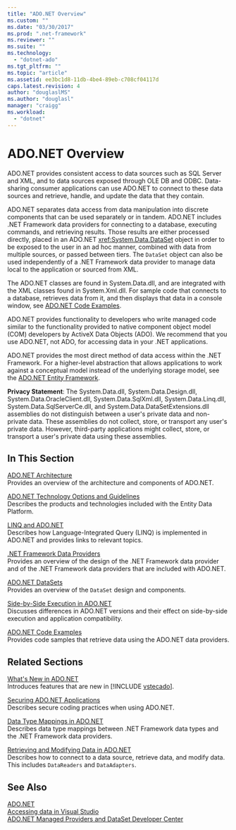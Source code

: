 ```yaml
---
title: "ADO.NET Overview"
ms.custom: ""
ms.date: "03/30/2017"
ms.prod: ".net-framework"
ms.reviewer: ""
ms.suite: ""
ms.technology: 
  - "dotnet-ado"
ms.tgt_pltfrm: ""
ms.topic: "article"
ms.assetid: ee3bc1d8-11db-4be4-89eb-c708cf04117d
caps.latest.revision: 4
author: "douglaslMS"
ms.author: "douglasl"
manager: "craigg"
ms.workload: 
  - "dotnet"
---
```

# ADO.NET Overview
ADO.NET provides consistent access to data sources such as SQL Server and XML, and to data sources exposed through OLE DB and ODBC. Data-sharing consumer applications can use ADO.NET to connect to these data sources and retrieve, handle, and update the data that they contain.  
  
 ADO.NET separates data access from data manipulation into discrete components that can be used separately or in tandem. ADO.NET includes .NET Framework data providers for connecting to a database, executing commands, and retrieving results. Those results are either processed directly, placed in an ADO.NET <xref:System.Data.DataSet> object in order to be exposed to the user in an ad hoc manner, combined with data from multiple sources, or passed between tiers. The `DataSet` object can also be used independently of a .NET Framework data provider to manage data local to the application or sourced from XML.  
  
 The ADO.NET classes are found in System.Data.dll, and are integrated with the XML classes found in System.Xml.dll. For sample code that connects to a database, retrieves data from it, and then displays that data in a console window, see [ADO.NET Code Examples](../../../../docs/framework/data/adonet/ado-net-code-examples.md).  
  
 ADO.NET provides functionality to developers who write managed code similar to the functionality provided to native component object model (COM) developers by ActiveX Data Objects (ADO). We recommend that you use ADO.NET, not ADO, for accessing data in your .NET applications.  
  
 ADO.NET provides the most direct method of data access within the .NET Framework. For a higher-level abstraction that allows applications to work against a conceptual model instead of the underlying storage model, see the [ADO.NET Entity Framework](../../../../docs/framework/data/adonet/ef/index.md).  
  
 **Privacy Statement**: The System.Data.dll, System.Data.Design.dll, System.Data.OracleClient.dll, System.Data.SqlXml.dll, System.Data.Linq.dll, System.Data.SqlServerCe.dll, and System.Data.DataSetExtensions.dll assemblies do not distinguish between a user's private data and non-private data.  These assemblies do not collect, store, or transport any user's private data. However, third-party applications might collect, store, or transport a user's private data using these assemblies.  
  
## In This Section  
 [ADO.NET Architecture](../../../../docs/framework/data/adonet/ado-net-architecture.md)  
 Provides an overview of the architecture and components of ADO.NET.  
  
 [ADO.NET Technology Options and Guidelines](../../../../docs/framework/data/adonet/ado-net-technology-options-and-guidelines.md)  
 Describes the products and technologies included with the Entity Data Platform.  
  
 [LINQ and ADO.NET](../../../../docs/framework/data/adonet/linq-and-ado-net.md)  
 Describes how Language-Integrated Query (LINQ) is implemented in ADO.NET and provides links to relevant topics.  
  
 [.NET Framework Data Providers](../../../../docs/framework/data/adonet/data-providers.md)  
 Provides an overview of the design of the .NET Framework data provider and of the .NET Framework data providers that are included with ADO.NET.  
  
 [ADO.NET DataSets](../../../../docs/framework/data/adonet/ado-net-datasets.md)  
 Provides an overview of the `DataSet` design and components.  
  
 [Side-by-Side Execution in ADO.NET](../../../../docs/framework/data/adonet/side-by-side-execution.md)  
 Discusses differences in ADO.NET versions and their effect on side-by-side execution and application compatibility.  
  
 [ADO.NET Code Examples](../../../../docs/framework/data/adonet/ado-net-code-examples.md)  
 Provides code samples that retrieve data using the ADO.NET data providers.  
  
## Related Sections  
 [What's New in ADO.NET](../../../../docs/framework/data/adonet/whats-new.md)  
 Introduces features that are new in [!INCLUDE [vstecado](../../../../includes/vstecado-md.md)].  
  
 [Securing ADO.NET Applications](../../../../docs/framework/data/adonet/securing-ado-net-applications.md)  
 Describes secure coding practices when using ADO.NET.  
  
 [Data Type Mappings in ADO.NET](../../../../docs/framework/data/adonet/data-type-mappings-in-ado-net.md)  
 Describes data type mappings between .NET Framework data types and the .NET Framework data providers.  
  
 [Retrieving and Modifying Data in ADO.NET](../../../../docs/framework/data/adonet/retrieving-and-modifying-data.md)  
 Describes how to connect to a data source, retrieve data, and modify data. This includes `DataReaders` and `DataAdapters`.  
  
## See Also  
 [ADO.NET](../../../../docs/framework/data/adonet/index.md)  
 [Accessing data in Visual Studio](/visualstudio/data-tools/accessing-data-in-visual-studio)  
 [ADO.NET Managed Providers and DataSet Developer Center](http://go.microsoft.com/fwlink/?LinkId=217917)
